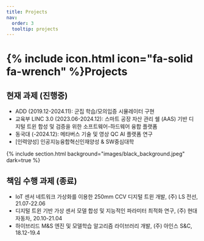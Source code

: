 ```yaml
---
title: Projects
nav:
  order: 3
  tooltip: projects 
---
```


# {% include icon.html icon="fa-solid fa-wrench" %}Projects

## 현재 과제 (진행중)

- ADD (2019.12-2024.11): 군집 학습/모의입증 시뮬레이터 구현
- 교육부 LINC 3.0 (2023.06-2024.12): 스마트 공장 자산 관리 쉘 (AAS) 기반 디지털 트윈 합성 및 검증을 위한 소프트웨어-하드웨어 융합 플랫폼
- 동국대 (-2024.12): 메타버스 기술 및 영상 QC AI 플랫폼 연구 
- [인력양성] 인공지능융합혁신인재양성 & SW중심대학

{% include section.html background="images/black_background.jpeg" dark=true %}

## 책임 수행 과제 (종료) 

- IoT 센서 네트워크 가상화를 이용한 250mm CCV 디지털 트윈 개발, (주) LS 전선, 21.07-22.06 
- 디지털 트윈 기반 가상 센서 모델 합성 및 지능적인 파라미터 최적화 연구, (주) 현대자동차, 20.10-21.04
- 하이브리드 M&S 엔진 및 모델학습 알고리즘 라이브러리 개발, (주) 아인스 S&C, 18.12-19.4

